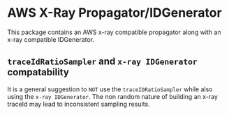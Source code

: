 # AWS X-Ray Propagator/IDGenerator

This package contains an AWS x-ray compatible propagator along
with an x-ray compatible IDGenerator.

## `traceIdRatioSampler` and `x-ray IDGenerator` compatability

It is a general suggestion to `NOT` use the `traceIDRatioSampler` while also
using the `x-ray IDGenerator`. The non random nature of building an x-ray traceId
may lead to inconsistent sampling results.
